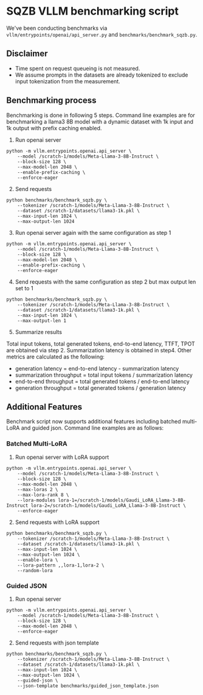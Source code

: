 # SQZB VLLM benchmarking script

We've been conducting benchmarks via `vllm/entrypoints/openai/api_server.py` and `benchmarks/benchmark_sqzb.py`.

## Disclaimer
* Time spent on request queueing is not measured.
* We assume prompts in the datasets are already tokenized to exclude input tokenization from the measurement. 

## Benchmarking process
Benchmarking is done in following 5 steps. Command line examples are for benchmarking a llama3 8B model with a dynamic dataset with 1k input and 1k output with prefix caching enabled.

1. Run openai server
```
python -m vllm.entrypoints.openai.api_server \
    --model /scratch-1/models/Meta-Llama-3-8B-Instruct \
    --block-size 128 \
    --max-model-len 2048 \
    --enable-prefix-caching \
    --enforce-eager
```

2. Send requests
```
python benchmarks/benchmark_sqzb.py \
    --tokenizer /scratch-1/models/Meta-Llama-3-8B-Instruct \
    --dataset /scratch-1/datasets/llama3-1k.pkl \
    --max-input-len 1024 \
    --max-output-len 1024
```

3. Run openai server again with the same configuration as step 1
```
python -m vllm.entrypoints.openai.api_server \
    --model /scratch-1/models/Meta-Llama-3-8B-Instruct \
    --block-size 128 \
    --max-model-len 2048 \
    --enable-prefix-caching \
    --enforce-eager
```

4. Send requests with the same configuration as step 2 but max output len set to 1
```
python benchmarks/benchmark_sqzb.py \
    --tokenizer /scratch-1/models/Meta-Llama-3-8B-Instruct \
    --dataset /scratch-1/datasets/llama3-1k.pkl \
    --max-input-len 1024 \
    --max-output-len 1
```

5. Summarize results

Total input tokens, total generated tokens, end-to-end latency, TTFT, TPOT are obtained via step 2. Summarization latency is obtained in step4. Other metrics are calculated as the following:
* generation latency = end-to-end latency - summarization latency
* summarization throughput = total input tokens / summarization latency
* end-to-end throughput = total generated tokens / end-to-end latency
* generation throughput = total generated tokens / generation latency


## Additional Features
Benchmark script now supports additional features including batched multi-LoRA and guided json. Command line examples are as follows:

### Batched Multi-LoRA
1. Run openai server with LoRA support
```
python -m vllm.entrypoints.openai.api_server \
    --model /scratch-1/models/Meta-Llama-3-8B-Instruct \
    --block-size 128 \
    --max-model-len 2048 \
    --max-loras 2 \
    --max-lora-rank 8 \
    --lora-modules lora-1=/scratch-1/models/Gaudi_LoRA_Llama-3-8B-Instruct lora-2=/scratch-1/models/Gaudi_LoRA_Llama-3-8B-Instruct \
    --enforce-eager
```

2. Send requests with LoRA support
```
python benchmarks/benchmark_sqzb.py \
    --tokenizer /scratch-1/models/Meta-Llama-3-8B-Instruct \
    --dataset /scratch-1/datasets/llama3-1k.pkl \
    --max-input-len 1024 \
    --max-output-len 1024 \
    --enable-lora \
    --lora-pattern ,,lora-1,lora-2 \
    --random-lora
```

### Guided JSON
1. Run openai server
```
python -m vllm.entrypoints.openai.api_server \
    --model /scratch-1/models/Meta-Llama-3-8B-Instruct \
    --block-size 128 \
    --max-model-len 2048 \
    --enforce-eager
```

2. Send requests with json template
```
python benchmarks/benchmark_sqzb.py \
    --tokenizer /scratch-1/models/Meta-Llama-3-8B-Instruct \
    --dataset /scratch-1/datasets/llama3-1k.pkl \
    --max-input-len 1024 \
    --max-output-len 1024 \
    --guided-json \
    --json-template benchmarks/guided_json_template.json
```

